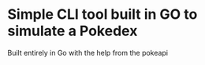 # Simple CLI tool built in GO to simulate a Pokedex
Built entirely in Go with the help from the pokeapi
